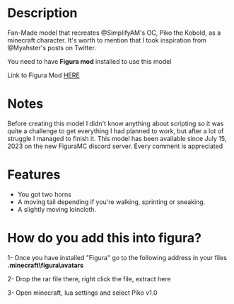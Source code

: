 # Description
Fan-Made model that recreates @SimplifyAM's OC, Piko the Kobold, as a minecraft character.
It's worth to mention that I took inspiration from @Myahster's posts on Twitter.

You need to have **Figura mod** installed to use this model

Link to Figura Mod [HERE](https://modrinth.com/mod/figura)

# Notes
 Before creating this model I didn't know anything about scripting so it was quite a challenge to get everything I had planned to work, but after a lot of struggle I managed to finish it.
 This model has been available since July 15, 2023 on the new FiguraMC discord server.
 Every comment is appreciated

# Features
* You got two horns
* A moving tail depending if you're walking, sprinting or sneaking.
* A slightly moving loincloth.

#  How do you add this into figura?

1- Once you have installed "Figura" go to the following address in your files **.minecraft\figura\avatars**

2- Drop the rar file there,  right click the file, extract here

3- Open minecraft, lua settings and select Piko v1.0
